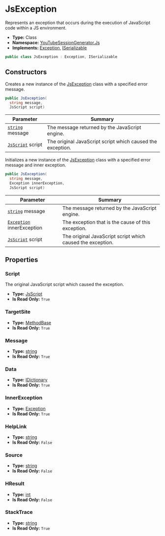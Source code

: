 ﻿# JsException
Represents an exception that occurs during the execution of JavaScript code within a JS environment.
- **Type:** Class
- **Namespace:** [YouTubeSessionGenerator.Js](/YouTubeSessionGenerator/reference/YouTubeSessionGenerator/Js/)
- **Implements:**  [Exception](https://learn.microsoft.com/dotnet/api/system.exception), [ISerializable](https://learn.microsoft.com/dotnet/api/system.runtime.serialization.iserializable)
```cs
public class JsException : Exception, ISerializable
```


## Constructors
Creates a new instance of the [JsException](/YouTubeSessionGenerator/reference/YouTubeSessionGenerator/Js/JsException.html) class with a specified error message.
```cs
public JsException(
  string message, 
  JsScript script)
```
| Parameter | Summary |
| --------- | ------- |
| [`string`](https://learn.microsoft.com/dotnet/api/system.string) message | The message returned by the JavaScript engine. |
| [`JsScript`](/YouTubeSessionGenerator/reference/YouTubeSessionGenerator/Js/JsScript.html) script | The original JavaScript script which caused the exception. |

Initializes a new instance of the [JsException](/YouTubeSessionGenerator/reference/YouTubeSessionGenerator/Js/JsException.html) class with a specified error message and inner exception.
```cs
public JsException(
  string message, 
  Exception innerException, 
  JsScript script)
```
| Parameter | Summary |
| --------- | ------- |
| [`string`](https://learn.microsoft.com/dotnet/api/system.string) message | The message returned by the JavaScript engine. |
| [`Exception`](https://learn.microsoft.com/dotnet/api/system.exception) innerException | The exception that is the cause of this exception. |
| [`JsScript`](/YouTubeSessionGenerator/reference/YouTubeSessionGenerator/Js/JsScript.html) script | The original JavaScript script which caused the exception. |





## Properties

### Script
The original JavaScript script which caused the exception.
- **Type:** [JsScript](/YouTubeSessionGenerator/reference/YouTubeSessionGenerator/Js/JsScript.html)
- **Is Read Only:** `True`

### TargetSite
- **Type:** [MethodBase](https://learn.microsoft.com/dotnet/api/system.reflection.methodbase)
- **Is Read Only:** `True`

### Message
- **Type:** [string](https://learn.microsoft.com/dotnet/api/system.string)
- **Is Read Only:** `True`

### Data
- **Type:** [IDictionary](https://learn.microsoft.com/dotnet/api/system.collections.idictionary)
- **Is Read Only:** `True`

### InnerException
- **Type:** [Exception](https://learn.microsoft.com/dotnet/api/system.exception)
- **Is Read Only:** `True`

### HelpLink
- **Type:** [string](https://learn.microsoft.com/dotnet/api/system.string)
- **Is Read Only:** `False`

### Source
- **Type:** [string](https://learn.microsoft.com/dotnet/api/system.string)
- **Is Read Only:** `False`

### HResult
- **Type:** [int](https://learn.microsoft.com/dotnet/api/system.int)
- **Is Read Only:** `False`

### StackTrace
- **Type:** [string](https://learn.microsoft.com/dotnet/api/system.string)
- **Is Read Only:** `True`
